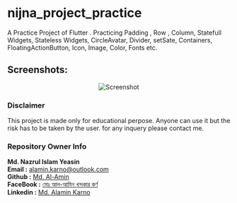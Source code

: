 # nijna_project_practice

A Practice Project of Flutter . Practicing Padding , Row , Column, Statefull Widgets, Stateless Widgets, CircleAvatar, Divider, setSate, Containers, FloatingActionButton, Icon, Image, Color, Fonts etc.

## Screenshots:

<p align="center">
  <img src="https://github.com/karno786/Nijna-Card/blob/master/Screenshot_1626627511.png" title="Screenshot">
</p>

### Disclaimer
This project is made only for educational perpose. Anyone can use it but the risk has to be taken by the user.
for any inquery please contact me. 

### Repository Owner Info 

__Md. Nazrul Islam Yeasin__ <br>
__Email :__ [ alamin.karno@outlook.com ](mailto:alamin.karno@outlook.com) <br>
__Github :__ [Md. Al-Amin](https://github.com/karno786)<br>
__FaceBook :__ [মোঃ আল-আমিন খন্দকার কর্ণ](https://facebook.com/alamin.kanro786) <br>
__Linkedin :__ [Md. Alamin Karno](https://www.linkedin.com/in/alaminkarno/)
<br>
<br>



